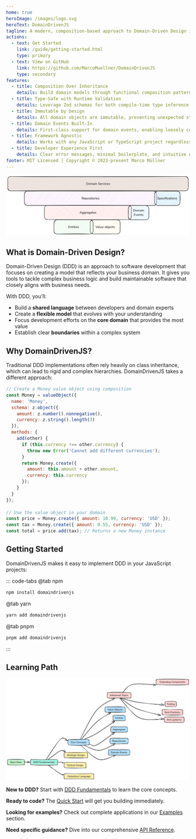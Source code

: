 ```yaml
---
home: true
heroImage: /images/logo.svg
heroText: DomainDrivenJS
tagline: A modern, composition-based approach to Domain-Driven Design in JavaScript
actions:
  - text: Get Started
    link: /guide/getting-started.html
    type: primary
  - text: View on GitHub
    link: https://github.com/MarcoMuellner/DomainDrivenJS
    type: secondary
features:
  - title: Composition Over Inheritance
    details: Build domain models through functional composition patterns that are natural in JavaScript, rather than deep class hierarchies.
  - title: Type-Safe with Runtime Validation
    details: Leverage Zod schemas for both compile-time type inference and runtime validation to ensure your domain objects are always valid.
  - title: Immutable by Design
    details: All domain objects are immutable, preventing unexpected state changes and making your code more predictable and easier to reason about.
  - title: Domain Events Built-In
    details: First-class support for domain events, enabling loosely coupled, event-driven architectures that accurately model business processes.
  - title: Framework Agnostic
    details: Works with any JavaScript or TypeScript project regardless of framework, allowing you to focus on modeling your domain.
  - title: Developer Experience First
    details: Clear error messages, minimal boilerplate, and intuitive APIs designed to make DDD approachable and practical.
footer: MIT Licensed | Copyright © 2023-present Marco Müllner
---
```


![Intro Diagram](/images/README_layer.png)

## What is Domain-Driven Design?

Domain-Driven Design (DDD) is an approach to software development that focuses on creating a model that reflects your business domain. It gives you tools to tackle complex business logic and build maintainable software that closely aligns with business needs.

With DDD, you'll:
- Build a **shared language** between developers and domain experts
- Create a **flexible model** that evolves with your understanding
- Focus development efforts on the **core domain** that provides the most value
- Establish clear **boundaries** within a complex system

## Why DomainDrivenJS?

Traditional DDD implementations often rely heavily on class inheritance, which can lead to rigid and complex hierarchies. DomainDrivenJS takes a different approach:

```javascript
// Create a Money value object using composition
const Money = valueObject({
  name: 'Money',
  schema: z.object({
    amount: z.number().nonnegative(),
    currency: z.string().length(3)
  }),
  methods: {
    add(other) {
      if (this.currency !== other.currency) {
        throw new Error('Cannot add different currencies');
      }
      return Money.create({ 
        amount: this.amount + other.amount, 
        currency: this.currency 
      });
    }
  }
});

// Use the value object in your domain
const price = Money.create({ amount: 10.99, currency: 'USD' });
const tax = Money.create({ amount: 0.55, currency: 'USD' });
const total = price.add(tax); // Returns a new Money instance
```

## Getting Started

DomainDrivenJS makes it easy to implement DDD in your JavaScript projects:

::: code-tabs
@tab npm
```bash
npm install domaindrivenjs
```
@tab yarn
```bash
yarn add domaindrivenjs
```
@tab pnpm
```bash
pnpm add domaindrivenjs
```
:::

## Learning Path

![Learning Path](/images/README_learning_path.png)

**New to DDD?** Start with [DDD Fundamentals](/guide/ddd/) to learn the core concepts.

**Ready to code?** The [Quick Start](/guide/quick-start.html) will get you building immediately.

**Looking for examples?** Check out complete applications in our [Examples](/examples/) section.

**Need specific guidance?** Dive into our comprehensive [API Reference](/api/).
